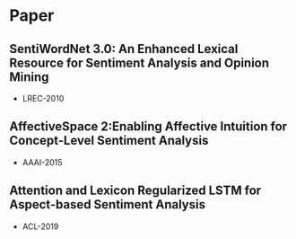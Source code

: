 # Paper

## SentiWordNet 3.0: An Enhanced Lexical Resource for Sentiment Analysis and Opinion Mining

* LREC-2010

## AffectiveSpace 2:Enabling Affective Intuition for Concept-Level Sentiment Analysis

* AAAI-2015

## Attention and Lexicon Regularized LSTM for Aspect-based Sentiment Analysis

* ACL-2019

